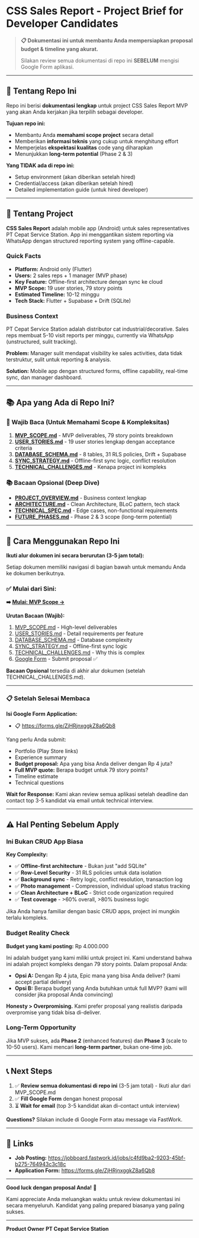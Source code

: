 # CSS Sales Report - Project Brief for Developer Candidates

> **📋 Dokumentasi ini untuk membantu Anda mempersiapkan proposal budget & timeline yang akurat.**
>
> Silakan review semua dokumentasi di repo ini **SEBELUM** mengisi Google Form aplikasi.

---

## 🎯 Tentang Repo Ini

Repo ini berisi **dokumentasi lengkap** untuk project CSS Sales Report MVP yang akan Anda kerjakan jika terpilih sebagai developer.

**Tujuan repo ini:**
- Membantu Anda **memahami scope project** secara detail
- Memberikan **informasi teknis** yang cukup untuk menghitung effort
- Memperjelas **ekspektasi kualitas** code yang diharapkan
- Menunjukkan **long-term potential** (Phase 2 & 3)

**Yang TIDAK ada di repo ini:**
- Setup environment (akan diberikan setelah hired)
- Credential/access (akan diberikan setelah hired)
- Detailed implementation guide (untuk hired developer)

---

## 📱 Tentang Project

**CSS Sales Report** adalah mobile app (Android) untuk sales representatives PT Cepat Service Station. App ini menggantikan sistem reporting via WhatsApp dengan structured reporting system yang offline-capable.

### Quick Facts
- **Platform:** Android only (Flutter)
- **Users:** 2 sales reps + 1 manager (MVP phase)
- **Key Feature:** Offline-first architecture dengan sync ke cloud
- **MVP Scope:** 19 user stories, 79 story points
- **Estimated Timeline:** 10-12 minggu
- **Tech Stack:** Flutter + Supabase + Drift (SQLite)

### Business Context
PT Cepat Service Station adalah distributor cat industrial/decorative. Sales reps membuat 5-10 visit reports per minggu, currently via WhatsApp (unstructured, sulit tracking).

**Problem:** Manager sulit mendapat visibility ke sales activities, data tidak terstruktur, sulit untuk reporting & analysis.

**Solution:** Mobile app dengan structured forms, offline capability, real-time sync, dan manager dashboard.

---

## 📚 Apa yang Ada di Repo Ini?

### 📖 Wajib Baca (Untuk Memahami Scope & Kompleksitas)

1. **[MVP_SCOPE.md](./MVP_SCOPE.md)** - MVP deliverables, 79 story points breakdown
2. **[USER_STORIES.md](./USER_STORIES.md)** - 19 user stories lengkap dengan acceptance criteria
3. **[DATABASE_SCHEMA.md](./DATABASE_SCHEMA.md)** - 8 tables, 31 RLS policies, Drift + Supabase
4. **[SYNC_STRATEGY.md](./SYNC_STRATEGY.md)** - Offline-first sync logic, conflict resolution
5. **[TECHNICAL_CHALLENGES.md](./TECHNICAL_CHALLENGES.md)** - Kenapa project ini kompleks

### 📚 Bacaan Opsional (Deep Dive)

- **[PROJECT_OVERVIEW.md](./PROJECT_OVERVIEW.md)** - Business context lengkap
- **[ARCHITECTURE.md](./ARCHITECTURE.md)** - Clean Architecture, BLoC pattern, tech stack
- **[TECHNICAL_SPEC.md](./TECHNICAL_SPEC.md)** - Edge cases, non-functional requirements
- **[FUTURE_PHASES.md](./FUTURE_PHASES.md)** - Phase 2 & 3 scope (long-term potential)

---

## 🚀 Cara Menggunakan Repo Ini

**Ikuti alur dokumen ini secara berurutan (3-5 jam total):**

Setiap dokumen memiliki navigasi di bagian bawah untuk memandu Anda ke dokumen berikutnya.

### ✅ Mulai dari Sini:

**➡️ [Mulai: MVP Scope →](./MVP_SCOPE.md)**

**Urutan Bacaan (Wajib):**
1. [MVP_SCOPE.md](./MVP_SCOPE.md) - High-level deliverables
2. [USER_STORIES.md](./USER_STORIES.md) - Detail requirements per feature
3. [DATABASE_SCHEMA.md](./DATABASE_SCHEMA.md) - Database complexity
4. [SYNC_STRATEGY.md](./SYNC_STRATEGY.md) - Offline-first sync logic
5. [TECHNICAL_CHALLENGES.md](./TECHNICAL_CHALLENGES.md) - Why this is complex
6. [Google Form](https://forms.gle/ZjHRjnxggkZ8a6Qb8) - Submit proposal ✅

**Bacaan Opsional** tersedia di akhir alur dokumen (setelah TECHNICAL_CHALLENGES.md).

---

### 📋 Setelah Selesai Membaca

**Isi Google Form Application:**
- 📋 https://forms.gle/ZjHRjnxggkZ8a6Qb8

Yang perlu Anda submit:
- Portfolio (Play Store links)
- Experience summary
- **Budget proposal:** Apa yang bisa Anda deliver dengan Rp 4 juta?
- **Full MVP quote:** Berapa budget untuk 79 story points?
- Timeline estimate
- Technical questions

**Wait for Response:**
Kami akan review semua aplikasi setelah deadline dan contact top 3-5 kandidat via email untuk technical interview.

---

## ⚠️ Hal Penting Sebelum Apply

### Ini Bukan CRUD App Biasa

**Key Complexity:**
- ✅ **Offline-first architecture** - Bukan just "add SQLite"
- ✅ **Row-Level Security** - 31 RLS policies untuk data isolation
- ✅ **Background sync** - Retry logic, conflict resolution, transaction log
- ✅ **Photo management** - Compression, individual upload status tracking
- ✅ **Clean Architecture + BLoC** - Strict code organization required
- ✅ **Test coverage** - >60% overall, >80% business logic

Jika Anda hanya familiar dengan basic CRUD apps, project ini mungkin terlalu kompleks.

### Budget Reality Check

**Budget yang kami posting:** Rp 4.000.000

Ini adalah budget yang kami miliki untuk project ini. Kami understand bahwa ini adalah project kompleks dengan 79 story points. Dalam proposal Anda:
- **Opsi A:** Dengan Rp 4 juta, Epic mana yang bisa Anda deliver? (kami accept partial delivery)
- **Opsi B:** Berapa budget yang Anda butuhkan untuk full MVP? (kami will consider jika proposal Anda convincing)

**Honesty > Overpromising.** Kami prefer proposal yang realistis daripada overpromise yang tidak bisa di-deliver.

### Long-Term Opportunity

Jika MVP sukses, ada **Phase 2** (enhanced features) dan **Phase 3** (scale to 10-50 users). Kami mencari **long-term partner**, bukan one-time job.

---

## 📞 Next Steps

1. ✅ **Review semua dokumentasi di repo ini** (3-5 jam total) - Ikuti alur dari MVP_SCOPE.md
2. ✅ **Fill Google Form** dengan honest proposal
3. ⏳ **Wait for email** (top 3-5 kandidat akan di-contact untuk interview)

**Questions?** Silakan include di Google Form atau message via FastWork.

---

## 🔗 Links

- **Job Posting:** https://jobboard.fastwork.id/jobs/c4fd9ba2-9203-45bf-b275-764943c3c18c
- **Application Form:** https://forms.gle/ZjHRjnxggkZ8a6Qb8

---

**Good luck dengan proposal Anda!** 🚀

Kami appreciate Anda meluangkan waktu untuk review dokumentasi ini secara menyeluruh. Kandidat yang paling prepared biasanya yang paling sukses.

---

**Product Owner**
**PT Cepat Service Station**
